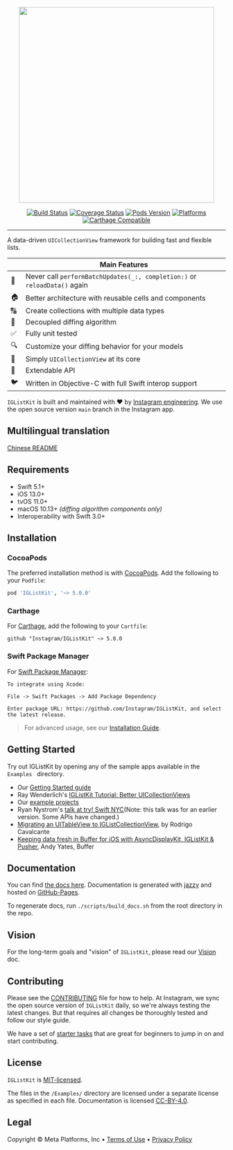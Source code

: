 <p align="center">
  <img src="https://raw.githubusercontent.com/Instagram/IGListKit/main/Resources/logo.png" width=450 />
</p>

<p align="center">
  <a href="https://github.com/Instagram/IGListKit/actions/workflows/CI.yml"><img src="https://img.shields.io/github/actions/workflow/status/Instagram/IGListKit/CI.yml" alt="Build Status"></a>
  <a href="https://coveralls.io/github/Instagram/IGListKit?branch=main"><img src="https://coveralls.io/repos/github/Instagram/IGListKit/badge.svg?branch=main" alt="Coverage Status" /></a>
  <a href="https://cocoapods.org/pods/IGListKit"><img src="https://img.shields.io/cocoapods/v/IGListKit.svg?style=flat" alt="Pods Version"></a>
  <a href="https://instagram.github.io/IGListKit/"><img src="https://img.shields.io/cocoapods/p/IGListKit.svg?style=flat" alt="Platforms"></a>
  <a href="https://github.com/Carthage/Carthage"><img src="https://img.shields.io/badge/Carthage-compatible-brightgreen.svg?style=flat" alt="Carthage Compatible"></a>
</p>

----------------

A data-driven `UICollectionView` framework for building fast and flexible lists.

|         | Main Features  |
----------|-----------------
&#128581; | Never call `performBatchUpdates(_:, completion:)` or `reloadData()` again
&#127968; | Better architecture with reusable cells and components
&#128288; | Create collections with multiple data types
&#128273; | Decoupled diffing algorithm
&#9989;   | Fully unit tested
&#128269; | Customize your diffing behavior for your models
&#128241; | Simply `UICollectionView` at its core
&#128640; | Extendable API
&#128038; | Written in Objective-C with full Swift interop support

`IGListKit` is built and maintained with &#10084;&#65039; by [Instagram engineering](https://engineering.instagram.com/).
We use the open source version `main` branch in the Instagram app.

## Multilingual translation

[Chinese README](README.zh.md)

## Requirements

- Swift 5.1+
- iOS 13.0+
- tvOS 11.0+
- macOS 10.13+ *(diffing algorithm components only)*
- Interoperability with Swift 3.0+

## Installation

### CocoaPods

The preferred installation method is with [CocoaPods](https://cocoapods.org). Add the following to your `Podfile`:

```ruby
pod 'IGListKit', '~> 5.0.0'
```

### Carthage

For [Carthage](https://github.com/Carthage/Carthage), add the following to your `Cartfile`:

```ogdl
github "Instagram/IGListKit" ~> 5.0.0
```

### Swift Package Manager

For [Swift Package Manager](https://swift.org/package-manager/):

```
To integrate using Xcode:

File -> Swift Packages -> Add Package Dependency

Enter package URL: https://github.com/Instagram/IGListKit, and select the latest release.
```

> For advanced usage, see our [Installation Guide](https://instagram.github.io/IGListKit/installation.html).

## Getting Started

Try out IGListKit by opening any of the sample apps available in the `Examples ` directory.

- Our [Getting Started guide](https://instagram.github.io/IGListKit/getting-started.html)
- Ray Wenderlich's [IGListKit Tutorial: Better UICollectionViews](https://www.raywenderlich.com/147162/iglistkit-tutorial-better-uicollectionviews)
- Our [example projects](https://github.com/Instagram/IGListKit/tree/main/Examples)
- Ryan Nystrom's [talk at try! Swift NYC](https://academy.realm.io/posts/tryswift-ryan-nystrom-refactoring-at-scale-lessons-learned-rewriting-instagram-feed/)(Note: this talk was for an earlier version. Some APIs have changed.)
- [Migrating an UITableView to IGListCollectionView](https://medium.com/cocoaacademymag/iglistkit-migrating-an-uitableview-to-iglistkitcollectionview-65a30cf9bac9), by Rodrigo Cavalcante
- [Keeping data fresh in Buffer for iOS with AsyncDisplayKit, IGListKit & Pusher](https://overflow.buffer.com/2017/04/10/keeping-data-fresh-buffer-ios-asyncdisplaykit-iglistkit-pusher/), Andy Yates, Buffer

## Documentation

You can find [the docs here](https://instagram.github.io/IGListKit). Documentation is generated with [jazzy](https://github.com/realm/jazzy) and hosted on [GitHub-Pages](https://pages.github.com).

To regenerate docs, run `./scripts/build_docs.sh` from the root directory in the repo.

## Vision

For the long-term goals and "vision" of `IGListKit`, please read our [Vision](https://github.com/Instagram/IGListKit/blob/main/Guides/VISION.md) doc.

## Contributing

Please see the [CONTRIBUTING](https://github.com/Instagram/IGListKit/blob/main/.github/CONTRIBUTING.md) file for how to help. At Instagram, we sync the open source version of `IGListKit` daily, so we're always testing the latest changes. But that requires all changes be thoroughly tested and follow our style guide.

We have a set of [starter tasks](https://github.com/Instagram/IGListKit/issues?q=is%3Aissue+is%3Aopen+label%3Astarter-task) that are great for beginners to jump in on and start contributing.

## License

`IGListKit` is [MIT-licensed](./LICENSE.md).

The files in the `/Examples/` directory are licensed under a separate license as specified in each file. Documentation is licensed [CC-BY-4.0](https://creativecommons.org/licenses/by/4.0/).

## Legal

Copyright © Meta Platforms, Inc &#x2022; <a href="https://opensource.fb.com/legal/terms">Terms of Use</a> &#x2022; <a href="https://opensource.fb.com/legal/privacy">Privacy Policy</a>
